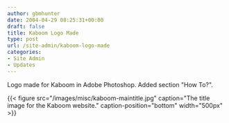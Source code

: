 ```yaml
---
author: gbmhunter
date: 2004-04-29 08:25:31+00:00
draft: false
title: Kaboom Logo Made
type: post
url: /site-admin/kaboom-logo-made
categories:
- Site Admin
- Updates
---
```


Logo made for Kaboom in Adobe Photoshop. Added section "How To?".

{{< figure src="/images/misc/kaboom-maintitle.jpg" caption="The title image for the Kaboom website." caption-position="bottom" width="500px" >}}
